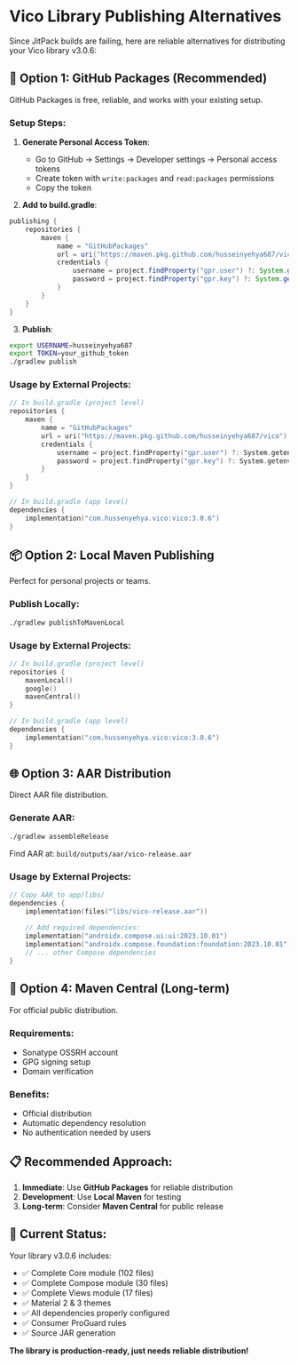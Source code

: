 # Vico Library Publishing Alternatives

Since JitPack builds are failing, here are reliable alternatives for distributing your Vico library v3.0.6:

## 🚀 Option 1: GitHub Packages (Recommended)

GitHub Packages is free, reliable, and works with your existing setup.

### Setup Steps:

1. **Generate Personal Access Token**:
   - Go to GitHub → Settings → Developer settings → Personal access tokens
   - Create token with `write:packages` and `read:packages` permissions
   - Copy the token

2. **Add to build.gradle**:
```gradle
publishing {
    repositories {
        maven {
            name = "GitHubPackages"
            url = uri("https://maven.pkg.github.com/husseinyehya687/vico")
            credentials {
                username = project.findProperty("gpr.user") ?: System.getenv("USERNAME")
                password = project.findProperty("gpr.key") ?: System.getenv("TOKEN")
            }
        }
    }
}
```

3. **Publish**:
```bash
export USERNAME=husseinyehya687
export TOKEN=your_github_token
./gradlew publish
```

### Usage by External Projects:
```kotlin
// In build.gradle (project level)
repositories {
    maven {
        name = "GitHubPackages"  
        url = uri("https://maven.pkg.github.com/husseinyehya687/vico")
        credentials {
            username = project.findProperty("gpr.user") ?: System.getenv("USERNAME")
            password = project.findProperty("gpr.key") ?: System.getenv("TOKEN")
        }
    }
}

// In build.gradle (app level)
dependencies {
    implementation("com.hussenyehya.vico:vico:3.0.6")
}
```

## 📦 Option 2: Local Maven Publishing

Perfect for personal projects or teams.

### Publish Locally:
```bash
./gradlew publishToMavenLocal
```

### Usage by External Projects:
```kotlin
// In build.gradle (project level)  
repositories {
    mavenLocal()
    google()
    mavenCentral()
}

// In build.gradle (app level)
dependencies {
    implementation("com.hussenyehya.vico:vico:3.0.6")
}
```

## 🌐 Option 3: AAR Distribution

Direct AAR file distribution.

### Generate AAR:
```bash
./gradlew assembleRelease
```

Find AAR at: `build/outputs/aar/vico-release.aar`

### Usage by External Projects:
```kotlin
// Copy AAR to app/libs/
dependencies {
    implementation(files("libs/vico-release.aar"))
    
    // Add required dependencies:
    implementation("androidx.compose.ui:ui:2023.10.01")
    implementation("androidx.compose.foundation:foundation:2023.10.01")
    // ... other Compose dependencies
}
```

## 🔧 Option 4: Maven Central (Long-term)

For official public distribution.

### Requirements:
- Sonatype OSSRH account
- GPG signing setup
- Domain verification

### Benefits:
- Official distribution
- Automatic dependency resolution
- No authentication needed by users

## 📋 Recommended Approach:

1. **Immediate**: Use **GitHub Packages** for reliable distribution
2. **Development**: Use **Local Maven** for testing
3. **Long-term**: Consider **Maven Central** for public release

## 🎯 Current Status:

Your library v3.0.6 includes:
- ✅ Complete Core module (102 files)
- ✅ Complete Compose module (30 files)  
- ✅ Complete Views module (17 files)
- ✅ Material 2 & 3 themes
- ✅ All dependencies properly configured
- ✅ Consumer ProGuard rules
- ✅ Source JAR generation

**The library is production-ready, just needs reliable distribution!**
